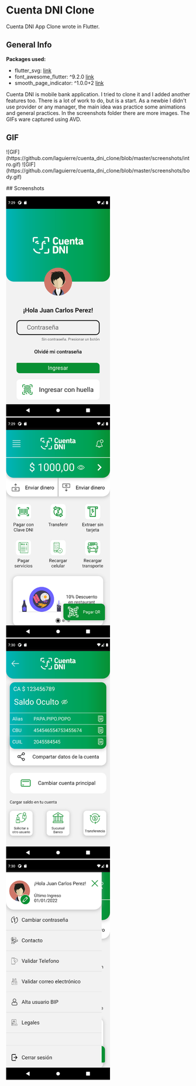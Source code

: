# Cuenta DNI Clone

Cuenta DNI App Clone wrote in Flutter.

## General Info

**Packages used:**

- flutter_svg: [link](https://pub.dev/packages/flutter_svg)
- font_awesome_flutter: ^9.2.0 [link](https://pub.dev/packages/font_awesome_flutter)
- smooth_page_indicator: ^1.0.0+2 [link](https://pub.dev/packages/smooth_page_indicator)

Cuenta DNI is mobile bank application. I tried to clone it and I added another features too. There is a lot of work to do, but is a start. 
As a newbie I didn't use provider or any manager, the main idea was practice some animations and general practices. 
In the screenshots folder there are more images. The GIFs ware captured using AVD. 

## GIF
<p float="middle">
![GIF](https://github.com/laguierre/cuenta_dni_clone/blob/master/screenshots/intro.gif)
![GIF](https://github.com/laguierre/cuenta_dni_clone/blob/master/screenshots/body.gif)
</p>
## Screenshots
<p float="middle">
<img src="https://github.com/laguierre/cuenta_dni_clone/blob/master/screenshots/Screenshot_1644953358.png" height="600">
<img src="https://github.com/laguierre/cuenta_dni_clone/blob/master/screenshots/Screenshot_1644953381.png" height="600">
<img src="https://github.com/laguierre/cuenta_dni_clone/blob/master/screenshots/Screenshot_1644953431.png" height="600">
<img src="https://github.com/laguierre/cuenta_dni_clone/blob/master/screenshots/Screenshot_1644953441.png" height="600">
</p>